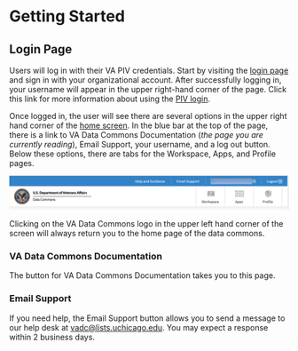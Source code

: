 # **Getting Started**

## **Login Page**

Users will log in with their VA PIV credentials. Start by visiting the [login page](https://va.data-commons.org/login) and sign in with your organizational account. After successfully logging in, your username will appear in the upper right-hand corner of the page. Click this link for more information about using the [PIV login](https://www.oit.va.gov/resources/remote-access/cag/windows/index.cfm?#piv).  

Once logged in, the user will see there are several options in the upper right hand corner of the [home screen](https://va.data-commons.org/). In the blue bar at the top of the page, there is a link to VA Data Commons Documentation (*the page you are currently reading*), Email Support, your username, and a log out button. Below these options, there are tabs for the Workspace, Apps, and Profile pages.  

![Screenshot of top navigation bar for VADC](img/top-nav-bar.png)

Clicking on the VA Data Commons logo in the upper left hand corner of the screen will always return you to the home page of the data commons.  

### **VA Data Commons Documentation**

The button for VA Data Commons Documentation takes you to this page.  

### **Email Support**

If you need help, the Email Support button allows you to send a message to our help desk at [vadc@lists.uchicago.edu](mailto:vadc@lists.uchicago.edu). You may expect a response within 2 business days.  